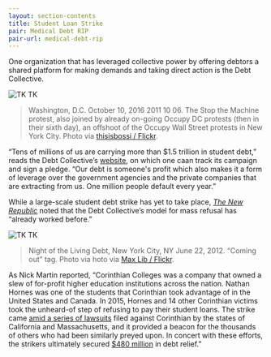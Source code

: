 ```yaml
---
layout: section-contents
title: Student Loan Strike
pair: Medical Debt RIP
pair-url: medical-debt-rip
---
```


One organization that has leveraged collective power by offering debtors a shared platform for making demands and taking direct action is the Debt Collective. 

![TK TK](ball-and-chain.jpg)
> Washington, D.C. October 10, 2016 2011 10 06. The Stop the Machine protest, also joined by already on-going Occupy DC protests (then in their sixth day), an offshoot of the Occupy Wall Street protests in New York City. Photo via [thisisbossi / Flickr](https://www.flickr.com/photos/thisisbossi/).


“Tens of millions of us are carrying more than $1.5 trillion in student debt,” reads the Debt Collective’s [website](https://strike.debtcollective.org/), on which one caan track its campaign and sign a pledge. “Our debt is someone's profit which also makes it a form of leverage over the government agencies and the private companies that are extracting from us. One million people default every year.”

While a large-scale student debt strike has yet to take place, [*The New Republic*](https://newrepublic.com/article/156468/radical-possibilities-not-paying-student-loans) noted that the Debt Collective’s model for mass refusal has “already worked before.” 

![TK TK](my-debt-is.jpg)
> Night of the Living Debt, New York City, NY June 22, 2012. “Coming out” tag. Photo via hoto via [Max Lib / Flickr](https://www.flickr.com/photos/68294660@N06/).

As Nick Martin reported, “Corinthian Colleges was a company that owned a slew of for-profit higher education institutions across the nation. Nathan Hornes was one of the students that Corinthian took advantage of in the United States and Canada. In 2015, Hornes and 14 other Corinthian victims took the unheard-of step of refusing to pay their student loans. The strike came [amid a series of lawsuits](https://www.newyorker.com/business/currency/student-debt-revolt-begins) filed against Corinthian by the states of California and Massachusetts, and it provided a beacon for the thousands of others who had been similarly preyed upon. In concert with these efforts, the strikers ultimately secured [$480 million](https://www.consumerfinance.gov/about-us/newsroom/cfpb-secures-480-million-in-debt-relief-for-current-and-former-corinthian-students/) in debt relief.”


